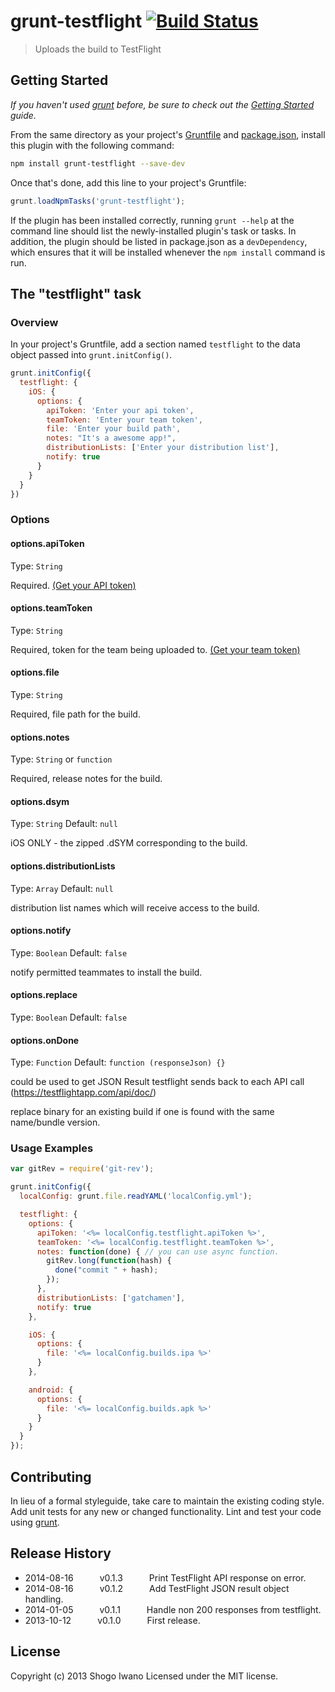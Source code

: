 # grunt-testflight [![Build Status](https://secure.travis-ci.org/shiwano/grunt-testflight.png?branch=master)](http://travis-ci.org/shiwano/grunt-testflight)

> Uploads the build to TestFlight

## Getting Started
_If you haven't used [grunt][] before, be sure to check out the [Getting Started][] guide._

From the same directory as your project's [Gruntfile][Getting Started] and [package.json][], install this plugin with the following command:

```bash
npm install grunt-testflight --save-dev
```

Once that's done, add this line to your project's Gruntfile:

```js
grunt.loadNpmTasks('grunt-testflight');
```

If the plugin has been installed correctly, running `grunt --help` at the command line should list the newly-installed plugin's task or tasks. In addition, the plugin should be listed in package.json as a `devDependency`, which ensures that it will be installed whenever the `npm install` command is run.

[grunt]: http://gruntjs.com/
[Getting Started]: https://github.com/gruntjs/grunt/blob/devel/docs/getting_started.md
[package.json]: https://npmjs.org/doc/json.html

## The "testflight" task

### Overview
In your project's Gruntfile, add a section named `testflight` to the data object passed into `grunt.initConfig()`.

```js
grunt.initConfig({
  testflight: {
    iOS: {
      options: {
        apiToken: 'Enter your api token',
        teamToken: 'Enter your team token',
        file: 'Enter your build path',
        notes: "It's a awesome app!",
        distributionLists: ['Enter your distribution list'],
        notify: true
      }
    }
  }
})
```

### Options

#### options.apiToken
Type: `String`

Required. [(Get your API token)](https://testflightapp.com/account/#api)

#### options.teamToken
Type: `String`

Required, token for the team being uploaded to. [(Get your team token)](https://testflightapp.com/dashboard/team/edit/?next=/api/doc/)

#### options.file
Type: `String`

Required, file path for the build.

#### options.notes
Type: `String` or `function`

Required, release notes for the build.

#### options.dsym
Type: `String`
Default: `null`

iOS ONLY - the zipped .dSYM corresponding to the build.

#### options.distributionLists
Type: `Array`
Default: `null`

distribution list names which will receive access to the build.

#### options.notify
Type: `Boolean`
Default: `false`

notify permitted teammates to install the build.

#### options.replace
Type: `Boolean`
Default: `false`

#### options.onDone
Type: `Function`
Default: `function (responseJson) {}`

could be used to get JSON Result testflight sends back to each API call (https://testflightapp.com/api/doc/)

replace binary for an existing build if one is found with the same name/bundle version.

### Usage Examples

```js
var gitRev = require('git-rev');

grunt.initConfig({
  localConfig: grunt.file.readYAML('localConfig.yml');

  testflight: {
    options: {
      apiToken: '<%= localConfig.testflight.apiToken %>',
      teamToken: '<%= localConfig.testflight.teamToken %>',
      notes: function(done) { // you can use async function.
        gitRev.long(function(hash) {
          done("commit " + hash);
        });
      },
      distributionLists: ['gatchamen'],
      notify: true
    },

    iOS: {
      options: {
        file: '<%= localConfig.builds.ipa %>'
      }
    },

    android: {
      options: {
        file: '<%= localConfig.builds.apk %>'
      }
    }
  }
});
```

## Contributing
In lieu of a formal styleguide, take care to maintain the existing coding style. Add unit tests for any new or changed functionality. Lint and test your code using [grunt][].

## Release History
 * 2014-08-16   v0.1.3   Print TestFlight API response on error.
 * 2014-08-16   v0.1.2   Add TestFlight JSON result object handling.
 * 2014-01-05   v0.1.1   Handle non 200 responses from testflight.
 * 2013-10-12   v0.1.0   First release.

## License
Copyright (c) 2013 Shogo Iwano
Licensed under the MIT license.
